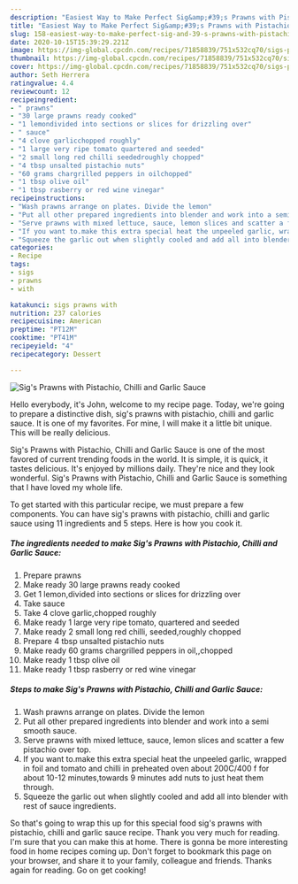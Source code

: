 ```yaml
---
description: "Easiest Way to Make Perfect Sig&amp;#39;s Prawns with Pistachio, Chilli and Garlic Sauce"
title: "Easiest Way to Make Perfect Sig&amp;#39;s Prawns with Pistachio, Chilli and Garlic Sauce"
slug: 158-easiest-way-to-make-perfect-sig-and-39-s-prawns-with-pistachio-chilli-and-garlic-sauce
date: 2020-10-15T15:39:29.221Z
image: https://img-global.cpcdn.com/recipes/71858839/751x532cq70/sigs-prawns-with-pistachio-chilli-and-garlic-sauce-recipe-main-photo.jpg
thumbnail: https://img-global.cpcdn.com/recipes/71858839/751x532cq70/sigs-prawns-with-pistachio-chilli-and-garlic-sauce-recipe-main-photo.jpg
cover: https://img-global.cpcdn.com/recipes/71858839/751x532cq70/sigs-prawns-with-pistachio-chilli-and-garlic-sauce-recipe-main-photo.jpg
author: Seth Herrera
ratingvalue: 4.4
reviewcount: 12
recipeingredient:
- " prawns"
- "30 large prawns ready cooked"
- "1 lemondivided into sections or slices for drizzling over"
- " sauce"
- "4 clove garlicchopped roughly"
- "1 large very ripe tomato quartered and seeded"
- "2 small long red chilli seededroughly chopped"
- "4 tbsp unsalted pistachio nuts"
- "60 grams chargrilled peppers in oilchopped"
- "1 tbsp olive oil"
- "1 tbsp rasberry or red wine vinegar"
recipeinstructions:
- "Wash prawns arrange on plates. Divide the lemon"
- "Put all other prepared ingredients into blender and work into a semi smooth sauce."
- "Serve prawns with mixed lettuce, sauce, lemon slices and scatter a few pistachio over top."
- "If you want to.make this extra special heat the unpeeled garlic, wrapped in foil and tomato and chilli in preheated oven about 200C/400 f for about 10-12 minutes,towards 9 minutes add nuts to just heat them through."
- "Squeeze the garlic out when slightly cooled and add all into blender with rest of sauce ingredients."
categories:
- Recipe
tags:
- sigs
- prawns
- with

katakunci: sigs prawns with 
nutrition: 237 calories
recipecuisine: American
preptime: "PT12M"
cooktime: "PT41M"
recipeyield: "4"
recipecategory: Dessert

---
```



![Sig&#39;s Prawns with Pistachio, Chilli and Garlic Sauce](https://img-global.cpcdn.com/recipes/71858839/751x532cq70/sigs-prawns-with-pistachio-chilli-and-garlic-sauce-recipe-main-photo.jpg)

Hello everybody, it's John, welcome to my recipe page. Today, we're going to prepare a distinctive dish, sig&#39;s prawns with pistachio, chilli and garlic sauce. It is one of my favorites. For mine, I will make it a little bit unique. This will be really delicious.



Sig&#39;s Prawns with Pistachio, Chilli and Garlic Sauce is one of the most favored of current trending foods in the world. It is simple, it is quick, it tastes delicious. It's enjoyed by millions daily. They're nice and they look wonderful. Sig&#39;s Prawns with Pistachio, Chilli and Garlic Sauce is something that I have loved my whole life.


To get started with this particular recipe, we must prepare a few components. You can have sig&#39;s prawns with pistachio, chilli and garlic sauce using 11 ingredients and 5 steps. Here is how you cook it.

<!--inarticleads1-->

##### The ingredients needed to make Sig&#39;s Prawns with Pistachio, Chilli and Garlic Sauce:

1. Prepare  prawns
1. Make ready 30 large prawns ready cooked
1. Get 1 lemon,divided into sections or slices for drizzling over
1. Take  sauce
1. Take 4 clove garlic,chopped roughly
1. Make ready 1 large very ripe tomato, quartered and seeded
1. Make ready 2 small long red chilli, seeded,roughly chopped
1. Prepare 4 tbsp unsalted pistachio nuts
1. Make ready 60 grams chargrilled peppers in oil,,chopped
1. Make ready 1 tbsp olive oil
1. Make ready 1 tbsp rasberry or red wine vinegar




<!--inarticleads2-->

##### Steps to make Sig&#39;s Prawns with Pistachio, Chilli and Garlic Sauce:

1. Wash prawns arrange on plates. Divide the lemon
1. Put all other prepared ingredients into blender and work into a semi smooth sauce.
1. Serve prawns with mixed lettuce, sauce, lemon slices and scatter a few pistachio over top.
1. If you want to.make this extra special heat the unpeeled garlic, wrapped in foil and tomato and chilli in preheated oven about 200C/400 f for about 10-12 minutes,towards 9 minutes add nuts to just heat them through.
1. Squeeze the garlic out when slightly cooled and add all into blender with rest of sauce ingredients.




So that's going to wrap this up for this special food sig&#39;s prawns with pistachio, chilli and garlic sauce recipe. Thank you very much for reading. I'm sure that you can make this at home. There is gonna be more interesting food in home recipes coming up. Don't forget to bookmark this page on your browser, and share it to your family, colleague and friends. Thanks again for reading. Go on get cooking!
